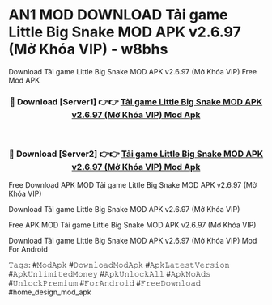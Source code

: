 # AN1 MOD DOWNLOAD Tải game Little Big Snake MOD APK v2.6.97 (Mở Khóa VIP) - w8bhs
Download Tải game Little Big Snake MOD APK v2.6.97 (Mở Khóa VIP) Free Mod APK

<div align="center">
<h3>🔴 Download [Server1] 👉👉 <a href="https://apk-comot.site?title=Tải_game_Little_Big_Snake_MOD_APK_v2.6.97_(Mở_Khóa_VIP)">Tải game Little Big Snake MOD APK v2.6.97 (Mở Khóa VIP) Mod Apk</a></h3><br>

<h3>🔴 Download [Server2] 👉👉 <a href="https://apk-comot.site?title=Tải_game_Little_Big_Snake_MOD_APK_v2.6.97_(Mở_Khóa_VIP)">Tải game Little Big Snake MOD APK v2.6.97 (Mở Khóa VIP) Mod Apk</a></h3>
</div>


Free Download APK MOD Tải game Little Big Snake MOD APK v2.6.97 (Mở Khóa VIP)

Download Tải game Little Big Snake MOD APK v2.6.97 (Mở Khóa VIP) 

Free APK MOD Tải game Little Big Snake MOD APK v2.6.97 (Mở Khóa VIP) 

Download Tải game Little Big Snake MOD APK v2.6.97 (Mở Khóa VIP) Mod For Android

𝚃𝚊𝚐𝚜: #𝙼𝚘𝚍𝙰𝚙𝚔 #𝙳𝚘𝚠𝚗𝚕𝚘𝚊𝚍𝙼𝚘𝚍𝙰𝚙𝚔 #𝙰𝚙𝚔𝙻𝚊𝚝𝚎𝚜𝚝𝚅𝚎𝚛𝚜𝚒𝚘𝚗 #𝙰𝚙𝚔𝚄𝚗𝚕𝚒𝚖𝚒𝚝𝚎𝚍𝙼𝚘𝚗𝚎𝚢 #𝙰𝚙𝚔𝚄𝚗𝚕𝚘𝚌𝚔𝙰𝚕𝚕 #𝙰𝚙𝚔𝙽𝚘𝙰𝚍𝚜 #𝚄𝚗𝚕𝚘𝚌𝚔𝙿𝚛𝚎𝚖𝚒𝚞𝚖 #𝙵𝚘𝚛𝙰𝚗𝚍𝚛𝚘𝚒𝚍 #𝙵𝚛𝚎𝚎𝙳𝚘𝚠𝚗𝚕𝚘𝚊𝚍 #home_design_mod_apk